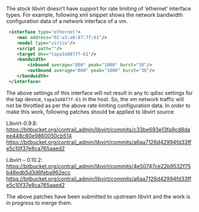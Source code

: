The stock libvirt doesn’t have support for rate limiting of ‘ethernet’ interface types.  For example, following xml snippet shows the network bandwidth configuration data of a network interface of a vm.
```xml
 <interface type="ethernet">  
    <mac address="02:a3:a0:87:7f:61"/>  
    <model type="virtio"/>  
    <script path=""/>  
    <target dev="tapa3a0877f-61"/>  
    <bandwidth>  
        <inbound average="800" peak="1000" burst="30"/>  
        <outbound average="800" peak="1000" burst="30"/>  
    </bandwidth>  
 </interface>  
```
The above settings of this interface will not result in any tc qdisc settings for the tap device, `tapa3a0877f-61` in the host. So, the vm network traffic will not be throttled as per the above rate limiting configuration data. In order to make this work, following patches should be applied to libvirt source. 

Libvirt-0.9.8: 
https://bitbucket.org/contrail_admin/libvirt/commits/c33be693e13fa9cd8daee448c80e9860050cb514
https://bitbucket.org/contrail_admin/libvirt/commits/a6aa7126d42994fd33ffe5c10f37e8ca765aaed2

Libvirt – 0.10.2:
https://bitbucket.org/contrail_admin/libvirt/commits/4e50747ce22b9532f75b48edb5d3d6feba962ecc
https://bitbucket.org/contrail_admin/libvirt/commits/a6aa7126d42994fd33ffe5c10f37e8ca765aaed2

The above patches have been submitted to upstream libvirt and the work is in progress to merge them. 
